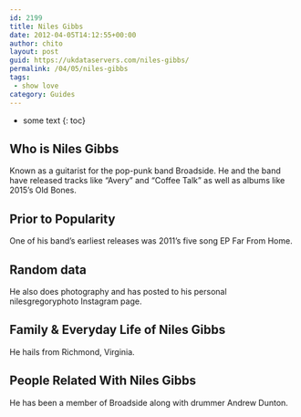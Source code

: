 ```yaml
---
id: 2199
title: Niles Gibbs
date: 2012-04-05T14:12:55+00:00
author: chito
layout: post
guid: https://ukdataservers.com/niles-gibbs/
permalink: /04/05/niles-gibbs
tags:
 - show love
category: Guides
---
```


* some text
{: toc}
          
          
## Who is  Niles Gibbs
                  
                  
                  
Known as a guitarist for the pop-punk band Broadside. He and the band have released tracks like &#8220;Avery&#8221; and &#8220;Coffee Talk&#8221; as well as albums like 2015&#8217;s Old Bones.
                  
                
                
                
## Prior to Popularity 
                  
                  
                  
One of his band&#8217;s earliest releases was 2011&#8217;s five song EP Far From Home.
                  
                
                
                
## Random data 
                  
                  
                  
He also does photography and has posted to his personal nilesgregoryphoto Instagram page. 
                  
                
                
                
## Family & Everyday Life of Niles Gibbs
                  
                  
                  
He hails from Richmond, Virginia.
                  
                
                
                
## People Related With  Niles Gibbs
                  
                  
                  
He has been a member of Broadside along with drummer Andrew Dunton.
                  
                
              
            
          
          
          
    
    
  
